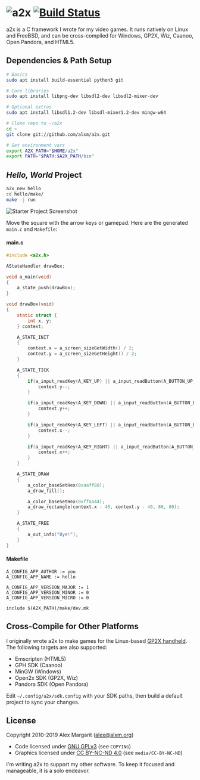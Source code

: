 # ![a2x](https://github.com/alxm/a2x/raw/master/media/a2x-logo.png "a2x") [![Build Status](https://travis-ci.org/alxm/a2x.svg?branch=master)](https://travis-ci.org/alxm/a2x)

a2x is a C framework I wrote for my video games. It runs natively on Linux and FreeBSD, and can be cross-compiled for Windows, GP2X, Wiz, Caanoo, Open Pandora, and HTML5.

## Dependencies & Path Setup

```sh
# Basics
sudo apt install build-essential python3 git

# Core libraries
sudo apt install libpng-dev libsdl2-dev libsdl2-mixer-dev

# Optional extras
sudo apt install libsdl1.2-dev libsdl-mixer1.2-dev mingw-w64

# Clone repo to ~/a2x
cd ~
git clone git://github.com/alxm/a2x.git

# Set environment vars
export A2X_PATH="$HOME/a2x"
export PATH="$PATH:$A2X_PATH/bin"
```

## *Hello, World* Project

```sh
a2x_new hello
cd hello/make/
make -j run
```

![Starter Project Screenshot](https://github.com/alxm/a2x/raw/master/media/hello.gif "Starter Project Screenshot")

Move the square with the arrow keys or gamepad. Here are the generated `main.c` and `Makefile`:

#### main.c

```C
#include <a2x.h>

AStateHandler drawBox;

void a_main(void)
{
    a_state_push(drawBox);
}

void drawBox(void)
{
    static struct {
        int x, y;
    } context;

    A_STATE_INIT
    {
        context.x = a_screen_sizeGetWidth() / 2;
        context.y = a_screen_sizeGetHeight() / 2;
    }

    A_STATE_TICK
    {
        if(a_input_readKey(A_KEY_UP) || a_input_readButton(A_BUTTON_UP)) {
            context.y--;
        }

        if(a_input_readKey(A_KEY_DOWN) || a_input_readButton(A_BUTTON_DOWN)) {
            context.y++;
        }

        if(a_input_readKey(A_KEY_LEFT) || a_input_readButton(A_BUTTON_LEFT)) {
            context.x--;
        }

        if(a_input_readKey(A_KEY_RIGHT) || a_input_readButton(A_BUTTON_RIGHT)) {
            context.x++;
        }
    }

    A_STATE_DRAW
    {
        a_color_baseSetHex(0xaaff88);
        a_draw_fill();

        a_color_baseSetHex(0xffaa44);
        a_draw_rectangle(context.x - 40, context.y - 40, 80, 80);
    }

    A_STATE_FREE
    {
        a_out_info("Bye!");
    }
}
```

#### Makefile

```make
A_CONFIG_APP_AUTHOR := you
A_CONFIG_APP_NAME := hello

A_CONFIG_APP_VERSION_MAJOR := 1
A_CONFIG_APP_VERSION_MINOR := 0
A_CONFIG_APP_VERSION_MICRO := 0

include $(A2X_PATH)/make/dev.mk
```

## Cross-Compile for Other Platforms

I originally wrote a2x to make games for the Linux-based [GP2X handheld](https://www.alxm.org/games/gamepark.html). The following targets are also supported:

* Emscripten (HTML5)
* GPH SDK (Caanoo)
* MinGW (Windows)
* Open2x SDK (GP2X, Wiz)
* Pandora SDK (Open Pandora)

Edit `~/.config/a2x/sdk.config` with your SDK paths, then build a default project to sync your changes.

## License

Copyright 2010-2019 Alex Margarit (alex@alxm.org)

* Code licensed under [GNU GPLv3](https://www.gnu.org/licenses/gpl.html) (see `COPYING`)
* Graphics licensed under [CC BY-NC-ND 4.0](https://creativecommons.org/licenses/by-nc-nd/4.0/) (see `media/CC-BY-NC-ND`)

I'm writing a2x to support my other software. To keep it focused and manageable, it is a solo endeavor.
